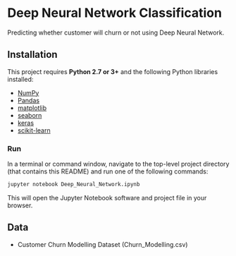 # Deep Neural Network Classification
Predicting whether customer will churn or not using Deep Neural Network.



## Installation

This project requires **Python 2.7 or 3+** and the following Python libraries installed:

- [NumPy](http://www.numpy.org/)
- [Pandas](http://pandas.pydata.org)
- [matplotlib](http://matplotlib.org/)
- [seaborn](https://seaborn.pydata.org/)
- [keras](https://keras.io/)
- [scikit-learn](http://scikit-learn.org/stable/)


### Run

In a terminal or command window, navigate to the top-level project directory (that contains this README) and run one of the following commands:

```bash
jupyter notebook Deep_Neural_Network.ipynb
```

This will open the Jupyter Notebook software and project file in your browser.



## Data
- Customer Churn Modelling Dataset (Churn_Modelling.csv)


